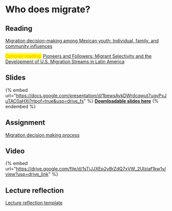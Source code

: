 # Who does migrate?

## Reading

[Migration decision-making among Mexican youth: Individual, family, and community influences](https://drive.google.com/open?id=15l9HleZphTIO2gb0MOPApkEaNUgxgnE1\&usp=drive_fs)

<mark style="color:orange;">Optional reading:</mark> [Pioneers and Followers: Migrant Selectivity and the Development of U.S. Migration Streams in Latin America](https://drive.google.com/open?id=17f4DAVtRqmLYMZ93ywNWwsFBofPMJgdW\&usp=drive_fs)

## Slides

{% embed url="https://docs.google.com/presentation/d/1bewsAvkDWrdcqwut7ugvPxJuTAC0aHXi?rtpof=true&usp=drive_fs" %}
[**Downloadable slides here**](https://docs.google.com/presentation/d/1bewsAvkDWrdcqwut7ugvPxJuTAC0aHXi?rtpof=true\&usp=drive_fs)
{% endembed %}

## Assignment

[Migration decision making process](https://docs.google.com/document/d/1bd3HpruqUFCgsDqxL7tsOItRUTlv_3iP?rtpof=true\&usp=drive_fs)

## Video

{% embed url="https://drive.google.com/file/d/1sTiJJXEp2yBrZdQ7xVW_2UIziaf1kw1v/view?usp=drive_link" %}



## Lecture reflection

[Lecture reflection template](https://docs.google.com/document/d/10-a97eE1PQq32981H9iWrnpb_nEGooVy?rtpof=true\&usp=drive_fs)
